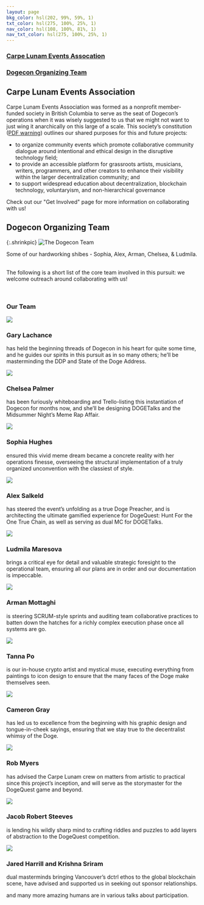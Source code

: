 ```yaml
---
layout: page
bkg_color: hsl(202, 99%, 59%, 1)
txt_color: hsl(275, 100%, 25%, 1)
nav_color: hsl(108, 100%, 81%, 1)
nav_txt_color: hsl(275, 100%, 25%, 1)
---
```


### [Carpe Lunam Events Assocation](#lunam)
### [Dogecon Organizing Team](#team)

<h2 id='lunam'> Carpe Lunam Events Association </h2>

Carpe Lunam Events Association was formed as a nonprofit member-funded society in British Columbia to serve as the seat of Dogecon’s operations when it was wisely suggested to us that we might not want to just wing it anarchically on this large of a scale. This society’s constitution ([PDF warning](/images/carpelunamconstitution.pdf)) outlines our shared purposes for this and future projects:
* to organize community events which promote collaborative community dialogue around intentional and ethical design in the disruptive technology field;
* to provide an accessible platform for grassroots artists, musicians, writers, programmers, and other creators to enhance their visibility within the larger decentralization community; and
* to support widespread education about decentralization, blockchain technology, voluntaryism, and non-hierarchical governance

Check out our "Get Involved" page for more information on collaborating with us!

<h2 id='team'> Dogecon Organizing Team </h2>

{:.shrinkpic}
![The Dogecon Team](/images/photos/dogeconteam.png)
  <figcaption>Some of our hardworking shibes - Sophia, Alex, Arman, Chelsea, & Ludmila. </figcaption>
<br>


The following is a short list of the core team involved in this pursuit: we welcome outreach around collaborating with us!

<br>

### Our Team

<div class="tiles">
  <div class="halfWidth rowTile">
    <img src="/images/photos/dctrl.jpeg" />
    <h3>Gary Lachance</h3>
    <p>has held the beginning threads of Dogecon in his heart for quite some time, and he guides our spirits in this pursuit as in so many others; he’ll be masterminding the DDP and State of the Doge Address.</p>
  </div>
  <div class="halfWidth rowTile">
    <img src="/images/bio/chelseabiopic.jpg" />
    <h3>Chelsea Palmer</h3>
    <p>has been furiously whiteboarding and Trello-listing this instantiation of Dogecon for months now, and she’ll be designing DOGETalks and the Midsummer Night’s Meme Rap Affair.</p>
  </div>
  <div class="halfWidth rowTile">
    <img src="/images/bio/sophiabiopic.jpg" />
    <h3>Sophia Hughes</h3>
    <p>ensured this vivid meme dream became a concrete reality with her operations finesse, overseeing the structural implementation of a truly organized unconvention with the classiest of style.</p>
  </div>
  <div class="halfWidth rowTile">
    <img src="/images/bio/alexbiopic.jpg" />
    <h3>Alex Salkeld</h3>
    <p>has steered the event’s unfolding as a true Doge Preacher, and is architecting the ultimate gamified experience for DogeQuest: Hunt For the One True Chain, as well as serving as dual MC for DOGETalks.</p>
  </div>
  <div class="halfWidth rowTile">
    <img src="/images/bio/ludmilabiopic.jpg" />
    <h3>Ludmila Maresova</h3>
    <p>brings a critical eye for detail and valuable strategic foresight to the operational team, ensuring all our plans are in order and our documentation is impeccable.</p>
  </div>
  <div class="halfWidth rowTile">
    <img src="/images/bio/armanbiopic.jpg" />
    <h3>Arman Mottaghi</h3>
    <p>is steering SCRUM-style sprints and auditing team collaborative practices to batten down the hatches for a richly complex execution phase once all systems are go.</p>
  </div>
  <div class="halfWidth rowTile">
    <img src="/images/bio/tannabiopic.jpg" />
    <h3>Tanna Po</h3>
    <p>is our in-house crypto artist and mystical muse, executing everything from paintings to icon design to ensure that the many faces of the Doge make themselves seen.</p>
  </div>
  <div class="halfWidth rowTile">
    <img src="/images/photos/dctrl.jpeg" />
    <h3>Cameron Gray</h3>
    <p>has led us to excellence from the beginning with his graphic design and tongue-in-cheek sayings, ensuring that we stay true to the decentralist whimsy of the Doge.</p>
  </div>
  <div class="halfWidth rowTile">
    <img src="/images/photos/dctrl.jpeg" />
    <h3>Rob Myers</h3>
    <p>has advised the Carpe Lunam crew on matters from artistic to practical since this project’s inception, and will serve as the storymaster for the DogeQuest game and beyond.</p>
  </div>
  <div class="halfWidth rowTile">
    <img src="/images/photos/dctrl.jpeg" />
    <h3>Jacob Robert Steeves</h3>
    <p>is lending his wildly sharp mind to crafting riddles and puzzles to add layers of abstraction to the DogeQuest competition.</p>
  </div>
  <div class="halfWidth rowTile">
    <img src="/images/photos/dctrl.jpeg" />
    <h3>Jared Harrill and Krishna Sriram</h3>
    <p>dual masterminds bringing Vancouver’s dctrl ethos to the global blockchain scene, have advised and supported us in seeking out sponsor relationships. </p>
  </div>
</div>

and many more amazing humans are in various talks about participation.

<br>
<br>
